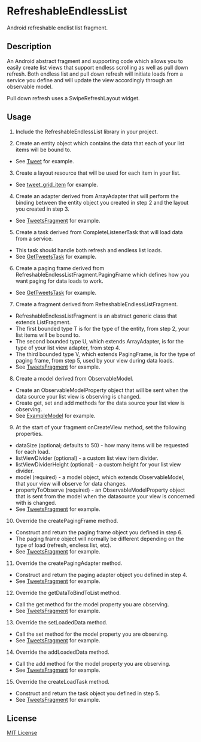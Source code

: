 # RefreshableEndlessList
Android refreshable endlist list fragment.

## Description

An Android abstract fragment and supporting code which allows you to easily create list views that support endless scrolling as well as pull down refresh.  Both endless list and pull down refresh will initiate loads from a service you define and will update the view accordingly through an observable model.

Pull down refresh uses a SwipeRefreshLayout widget.

## Usage

1. Include the RefreshableEndlessList library in your project.

2. Create an entity object which contains the data that each of your list items will be bound to.
  * See [Tweet](../blob/master/RefreshableEndlessList-Example/src/com/refreshableendlesslist/example/Tweet.java) for example. 
  
3. Create a layout resource that will be used for each item in your list.
  * See [tweet_grid_item](../blob/master/RefreshableEndlessList-Example/res/layout/tweet_grid_item.xml) for example. 
  
4. Create an adapter derived from ArrayAdapter that will perform the binding between the entity object you created in step 2 and the layout you created in step 3.
  * See [TweetsFragment](../blob/master/RefreshableEndlessList-Example/src/com/refreshableendlesslist/example/TweetsFragment.java) for example.

5. Create a task derived from CompleteListenerTask that will load data from a service.  
  * This task should handle both refresh and endless list loads.
  * See [GetTweetsTask](../blob/master/RefreshableEndlessList-Example/src/com/refreshableendlesslist/example/GetTweetsTask.java) for example.

6. Create a paging frame derived from RefreshableEndlessListFragment.PagingFrame which defines how you want paging for data loads to work.
  * See [GetTweetsTask](../blob/master/RefreshableEndlessList-Example/src/com/refreshableendlesslist/example/GetTweetsTask.java) for example.
  
7. Create a fragment derived from RefreshableEndlessListFragment.
  * RefreshableEndlessListFragment is an abstract generic class that extends ListFragment.
  * The first bounded type T is for the type of the entity, from step 2, your list items will be bound to.
  * The second bounded type U, which extends ArrayAdapter, is for the type of your list view adapter, from step 4.
  * The third bounded type V, which extends PagingFrame, is for the type of paging frame, from step 5, used by your view during data loads.
  * See [TweetsFragment](../blob/master/RefreshableEndlessList-Example/src/com/refreshableendlesslist/example/TweetsFragment.java) for example.
  
8. Create a model derived from ObservableModel.
  * Create an ObservableModelProperty object that will be sent when the data source your list view is observing is changed.
  * Create get, set and add methods for the data source your list view is observing.
  * See [ExampleModel](../blob/master/RefreshableEndlessList-Example/src/com/refreshableendlesslist/example/ExampleModel.java) for example.

9. At the start of your fragment onCreateView method, set the following properties.
  * dataSize (optional; defaults to 50) - how many items will be requested for each load.
  * listViewDivider (optional) - a custom list view item divider.
  * listViewDividerHeight (optional) - a custom height for your list view divider.
  * model (required) - a model object, which extends ObservableModel, that your view will observe for data changes.
  * propertyToObserve (required) - an ObservableModelProperty object that is sent from the model when the datasource your view is concerned with is changed.
  * See [TweetsFragment](../blob/master/RefreshableEndlessList-Example/src/com/refreshableendlesslist/example/TweetsFragment.java) for example.
  
10. Override the createPagingFrame method.
  * Construct and return the paging frame object you defined in step 6.
  * The paging frame object will normally be different depending on the type of load (refresh, endless list, etc).
  * See [TweetsFragment](../blob/master/RefreshableEndlessList-Example/src/com/refreshableendlesslist/example/TweetsFragment.java) for example.
  
11. Override the createPagingAdapter method.
  * Construct and return the paging adapter object you defined in step 4.
  * See [TweetsFragment](../blob/master/RefreshableEndlessList-Example/src/com/refreshableendlesslist/example/TweetsFragment.java) for example.
  
12. Override the getDataToBindToList method.
  * Call the get method for the model property you are observing.
  * See [TweetsFragment](../blob/master/RefreshableEndlessList-Example/src/com/refreshableendlesslist/example/TweetsFragment.java) for example.
  
13. Override the setLoadedData method.
  * Call the set method for the model property you are observing.
  * See [TweetsFragment](../blob/master/RefreshableEndlessList-Example/src/com/refreshableendlesslist/example/TweetsFragment.java) for example.
  
14. Override the addLoadedData method.
  * Call the add method for the model property you are observing.
  * See [TweetsFragment](../blob/master/RefreshableEndlessList-Example/src/com/refreshableendlesslist/example/TweetsFragment.java) for example.
  
15. Override the createLoadTask method.
  * Construct and return the task object you defined in step 5.
  * See [TweetsFragment](../blob/master/RefreshableEndlessList-Example/src/com/refreshableendlesslist/example/TweetsFragment.java) for example.
  
## License

[MIT License](../blob/master/LICENSE)
